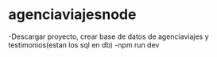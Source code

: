 # agenciaviajesnode

-Descargar proyecto, crear base de datos de agenciaviajes y testimonios(estan los sql en db)
-npm run dev
